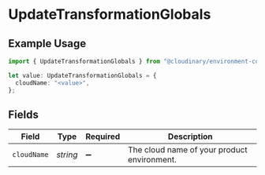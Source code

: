 # UpdateTransformationGlobals

## Example Usage

```typescript
import { UpdateTransformationGlobals } from "@cloudinary/environment-config/models/operations";

let value: UpdateTransformationGlobals = {
  cloudName: "<value>",
};
```

## Fields

| Field                                       | Type                                        | Required                                    | Description                                 |
| ------------------------------------------- | ------------------------------------------- | ------------------------------------------- | ------------------------------------------- |
| `cloudName`                                 | *string*                                    | :heavy_minus_sign:                          | The cloud name of your product environment. |